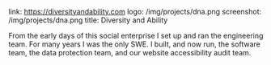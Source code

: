 link: https://diversityandability.com
logo: /img/projects/dna.png
screenshot: /img/projects/dna.png
title: Diversity and Ability

From the early days of this social enterprise I set up and ran the engineering
team. For many years I was the only SWE. I built, and now run, the software team,
the data protection team, and our website accessibility audit team.
